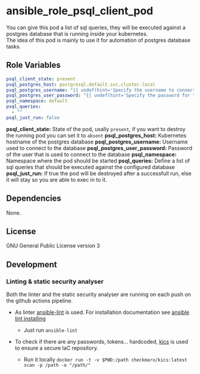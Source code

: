 # ansible_role_psql_client_pod

You can give this pod a list of sql queries, they will be executed against a postgres database that is running inside your kubernetes.  
The idea of this pod is mainly to use it for automation of postgres database tasks.  

## Role Variables

```yaml
psql_client_state: present
psql_postgres_host: postgresql.default.svc.cluster.local
psql_postgres_username: "{{ undef(hint='Specify the username to connect with a postgres database') }}"
psql_postgres_user_password: "{{ undef(hint='Specify the password for the database user') }}"
psql_namespace: default
psql_queries: 
  - ""
psql_just_run: false
```

**psql_client_state:** State of the pod, usally `present`, if you want to destroy the running pod you can set it to `absent`
**psql_postgres_host:** Kubernetes hostname of the postgres database
**psql_postgres_username:**  Username used to connect to the database
**psql_postgres_user_password:**  Password of the user that is used to connect to the database
**psql_namespace:**  Namespace where the pod should be started
**psql_queries:** Define a list of sql queries that should be executed against the configured database 
**psql_just_run:** If true the pod will be destroyed after a successfull run, else it will stay so you are able to exec in to it.  

## Dependencies

None.

## License

GNU General Public License version 3

## Development

### Linting & static security analyser

Both the linter and the static security analyser are running on each push on the github actions pipeline.  

* As linter [ansible-lint](https://ansible.readthedocs.io/projects/lint/) is used. For installation documentation see [ansible lint installing](https://ansible.readthedocs.io/projects/lint/)
  * Just run `ansible-lint`

* To check if there are any passwords, tokens... hardcoded, [kics](https://kics.io/index.html) is used to ensure a secure IaC repository.  
  * Run it locally `docker run -t -v $PWD:/path checkmarx/kics:latest scan -p /path -o "/path/"`
